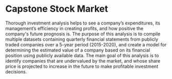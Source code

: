 # Capstone Stock Market
Thorough investment analysis helps to see a company’s expenditures, its management’s efficiency in creating profits, and how positive the company's future prognosis is.   The purpose of this analysis is to compile multiple datasets containing quarterly financial statements from publicly traded companies over a 5-year period (2015-2020), and create a model for determining the estimated value of a company based on its financial position using publicly available data.   The main goal of this analysis is to identify companies that are undervalued by the market, and whose share price is projected to increase in the future to make profitable investment decisions.
